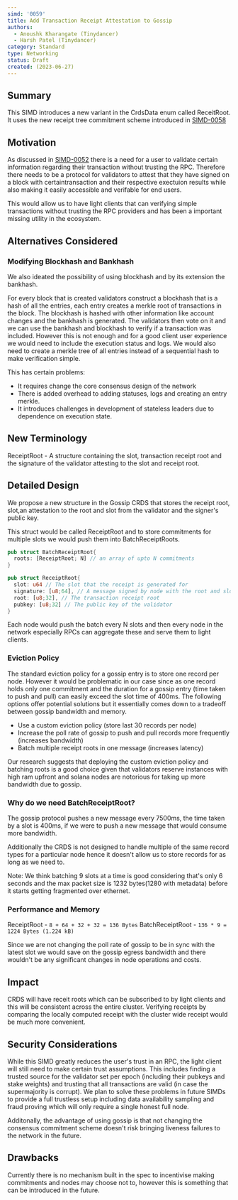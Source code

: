 ```yaml
---
simd: '0059'
title: Add Transaction Receipt Attestation to Gossip
authors:
  - Anoushk Kharangate (Tinydancer)
  - Harsh Patel (Tinydancer)
category: Standard
type: Networking
status: Draft
created: (2023-06-27)
---
```


## Summary

This SIMD introduces a new variant in the CrdsData enum called ReceitRoot.
It uses the new receipt tree commitment scheme introduced in [SIMD-0058](https://github.com/firedancer-io/solana-improvement-documents/blob/ripatel/transaction-receipts/proposals/0058-transaction-receipts.md?plain=1)

## Motivation

As discussed in [SIMD-0052](https://github.com/tinydancer-io/solana-improvement-documents/blob/main/proposals/0052-consensus-and-transaction-proof-verification.md)
there is a need for a user to validate certain information regarding their
transaction without trusting the RPC.
Therefore there needs to be a protocol for validators to attest that they have
signed on a block with certaintransaction and their respective exectuion results
 while also making it easily accessible and verifable for end users.

This would allow us to have light clients that can verifying simple transactions
without trusting the RPC providers and has been a important missing utility in
the ecosystem.

## Alternatives Considered

### Modifying Blockhash and Bankhash

We also ideated the possibility of using blockhash and by its extension the bankhash.

For every block that is created validators construct a blockhash that is a hash of
all the entries, each entry creates a merkle root of transactions in the block.
The blockhash is hashed with other information like account changes and the bankhash
is generated. The validators then vote on it and we can use the bankhash and blockhash
to verify if a transaction was included. However this is not enough and for a good
client user experience we would need to include the execution status and logs.
We would also need to create a merkle tree of all entries instead of a sequential
hash to make verification simple.

This has certain problems:

- It requires change the core consensus design of the network
- There is added overhead to adding statuses, logs and creating an entry merkle.
- It introduces challenges in development of stateless leaders due to dependence
  on execution state.

## New Terminology

ReceiptRoot - A structure containing the slot, transaction receipt
root and the signature of the validator attesting to the slot and receipt root.

## Detailed Design

We propose a new structure in the Gossip CRDS that stores
the receipt root, slot,an attestation to the root and slot
from the validator and the signer's public key.

This struct would be called ReceiptRoot and to store commitments
for multiple slots we would push them into BatchReceiptRoots.

```rust
pub struct BatchReceiptRoot{
  roots: [ReceiptRoot; N] // an array of upto N commitments
}

pub struct ReceiptRoot{
  slot: u64 // The slot that the receipt is generated for
  signature: [u8;64], // A message signed by node with the root and slot as data
  root: [u8;32], // The transaction receipt root
  pubkey: [u8;32] // The public key of the validator
}
```

Each node would push the batch every N slots and then every node in the network
especially RPCs can aggregate these and serve them to light clients.

### Eviction Policy

The standard eviction policy for a gossip entry is to store one record per node.
However it would be problematic in our case since as one record holds only one
commitment and the duration for a gossip entry (time taken to push and pull) can
easily exceed the slot time of 400ms. The following options offer potential solutions
but it essentially comes down to a tradeoff between gossip bandwidth and memory.

- Use a custom eviction policy (store last 30 records per node)
- Increase the poll rate of gossip to push and pull records more frequently
  (increases bandwidth)
- Batch multiple receipt roots in one message (increases latency)

Our research suggests that deploying the custom eviction policy and batching roots
is a good choice given that validators reserve instances with high ram upfront and
solana nodes are notorious for taking up more bandwidth due to gossip.

### Why do we need BatchReceiptRoot?

The gossip protocol pushes a new message every 7500ms, the time taken by a slot
is 400ms, if we were to push a new message that would consume more bandwidth.

Additionally the CRDS is not designed to handle multiple of the same record types
for a particular node hence it doesn't allow us to store records for as long as
we need to.

Note: We think batching 9 slots at a time is good considering that's only 6 seconds
and the max packet size is 1232 bytes(1280 with metadata) before it starts
getting fragmented over ethernet.

### Performance and Memory

ReceiptRoot - `8 + 64 + 32 + 32 = 136 Bytes`
BatchReceiptRoot - `136 * 9 = 1224 Bytes (1.224 kB)`

Since we are not changing the poll rate of gossip to be in sync with
the latest slot we would save on the gossip egress bandwidth and there
wouldn't be any significant changes in node operations and costs.

## Impact

CRDS will have receit roots which can be subscribed to by
light clients and this will be consistent across the entire cluster.
Verifying receipts by comparing the locally computed receipt with the cluster
wide receipt would be much more convenient.

## Security Considerations

While this SIMD greatly reduces the user's trust in an RPC, the light client will
still need to make certain trust assumptions. This includes finding a trusted
source for the validator set per epoch (including their pubkeys and stake weights)
and trusting that all transactions are valid (in case the supermajority is corrupt).
We plan to solve these problems in future SIMDs to provide a full trustless setup
including data availability sampling and fraud proving which will only require a
single honest full node.

Additonally, the advantage of using gossip is that not changing the consensus
commitment scheme doesn't risk bringing liveness failures to the network in the
future.

## Drawbacks

Currently there is no mechanism built in the spec to incentivise making commitments
and nodes may choose not to, however this is something that can be introduced
in the future.
